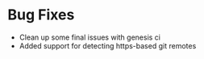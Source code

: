 # Bug Fixes

* Clean up some final issues with genesis ci
* Added support for detecting https-based git remotes 
